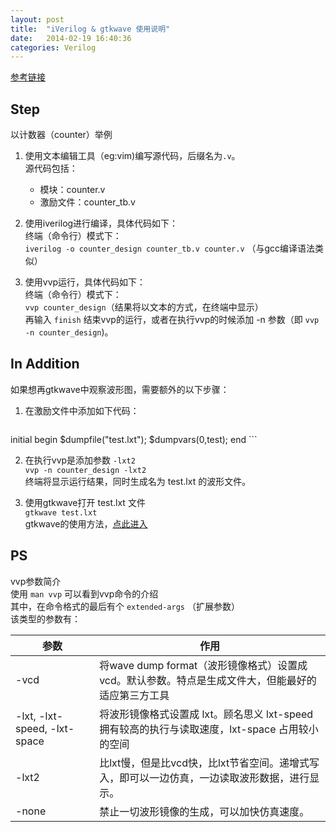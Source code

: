 ```yaml
---
layout: post
title:  "iVerilog & gtkwave 使用说明"
date:   2014-02-19 16:40:36
categories: Verilog
---
```


[参考链接](http://blog.csdn.net/liming0931/article/category/923723)

Step
--
以计数器（counter）举例  

1.  使用文本编辑工具（eg:vim)编写源代码，后缀名为`.v`。  
    源代码包括：  
    * 模块：counter.v
    * 激励文件：counter_tb.v

2.  使用iverilog进行编译，具体代码如下：  
    终端（命令行）模式下：  
    `iverilog -o counter_design counter_tb.v counter.v`
    （与gcc编译语法类似）

3.  使用vvp运行，具体代码如下：  
    终端（命令行）模式下：  
    `vvp counter_design`（结果将以文本的方式，在终端中显示）  
    再输入 `finish` 结束vvp的运行，或者在执行vvp的时候添加 -n 参数（即 `vvp -n counter_design`)。  

In Addition
--
如果想再gtkwave中观察波形图，需要额外的以下步骤：  

1. 在激励文件中添加如下代码：
    ```
initial
begin
$dumpfile("test.lxt");
$dumpvars(0,test);
end
    ```

2. 在执行vvp是添加参数 `-lxt2`  
`vvp -n counter_design -lxt2`  
终端将显示运行结果，同时生成名为 test.lxt 的波形文件。  

3. 使用gtkwave打开 test.lxt 文件  
`gtkwave test.lxt`  
gtkwave的使用方法，[点此进入](http://blog.chinaunix.net/uid-25148957-id-3180303.html)  


PS
--
vvp参数简介  
使用 `man vvp` 可以看到vvp命令的介绍  
其中，在命令格式的最后有个 `extended-args` （扩展参数）  
该类型的参数有：  

参数 | 作用  
----|----  
-vcd | 将wave dump format（波形镜像格式）设置成 vcd。默认参数。特点是生成文件大，但能最好的适应第三方工具  
-lxt, -lxt-speed, -lxt-space | 将波形镜像格式设置成 lxt。顾名思义 lxt-speed拥有较高的执行与读取速度，lxt-space 占用较小的空间  
-lxt2 | 比lxt慢，但是比vcd快，比lxt节省空间。递增式写入，即可以一边仿真，一边读取波形数据，进行显示。  
-none | 禁止一切波形镜像的生成，可以加快仿真速度。  
